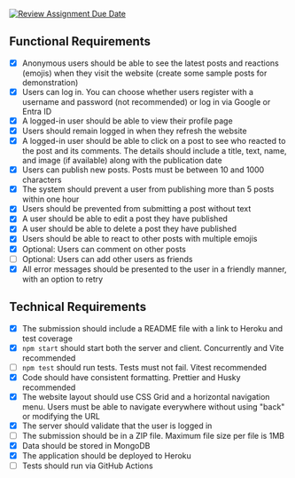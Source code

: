 [![Review Assignment Due Date](https://classroom.github.com/assets/deadline-readme-button-22041afd0340ce965d47ae6ef1cefeee28c7c493a6346c4f15d667ab976d596c.svg)](https://classroom.github.com/a/nHPSu_dn)


## Functional Requirements

- [x] Anonymous users should be able to see the latest posts and reactions (emojis) when they visit the website (create
      some sample posts for demonstration)
- [x] Users can log in. You can choose whether users register with a username and password (not recommended) or log in
      via Google or Entra ID
- [x] A logged-in user should be able to view their profile page
- [x] Users should remain logged in when they refresh the website
- [x] A logged-in user should be able to click on a post to see who reacted to the post and its comments. The details
      should include a title, text, name, and image (if available) along with the publication date
- [x] Users can publish new posts. Posts must be between 10 and 1000 characters
- [x] The system should prevent a user from publishing more than 5 posts within one hour
- [x] Users should be prevented from submitting a post without text
- [x] A user should be able to edit a post they have published
- [x] A user should be able to delete a post they have published
- [x] Users should be able to react to other posts with multiple emojis
- [x] Optional: Users can comment on other posts
- [ ] Optional: Users can add other users as friends
- [x] All error messages should be presented to the user in a friendly manner, with an option to retry

## Technical Requirements

- [x] The submission should include a README file with a link to Heroku and test coverage
- [x] `npm start` should start both the server and client. Concurrently and Vite recommended
- [ ] `npm test` should run tests. Tests must not fail. Vitest recommended
- [x] Code should have consistent formatting. Prettier and Husky recommended
- [x] The website layout should use CSS Grid and a horizontal navigation menu. Users must be able to navigate everywhere
      without using "back" or modifying the URL
- [x] The server should validate that the user is logged in
- [ ] The submission should be in a ZIP file. Maximum file size per file is 1MB
- [x] Data should be stored in MongoDB
- [x] The application should be deployed to Heroku
- [ ] Tests should run via GitHub Actions
